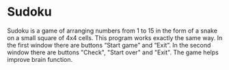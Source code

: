 # Sudoku
Sudoku is a game of arranging numbers from 1 to 15 in the form of a snake on a small square of 4x4 cells. This program works exactly the same way. In the first window there are buttons “Start game” and “Exit”. In the second window there are buttons "Check", "Start over" and "Exit". The game helps improve brain function.
